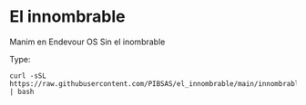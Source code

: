# El innombrable
Manim en Endevour OS Sin el inombrable 

Type:

```
curl -sSL https://raw.githubusercontent.com/PIBSAS/el_innombrable/main/innombrable.sh | bash
```
